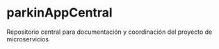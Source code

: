# parkinAppCentral
Repositorio central para documentación y coordinación del proyecto de microservicios
